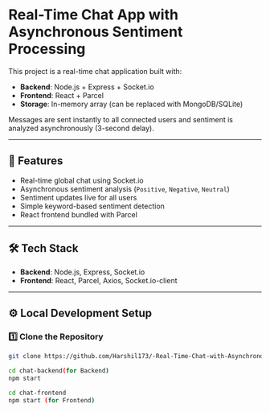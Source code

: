 # Real-Time Chat App with Asynchronous Sentiment Processing

This project is a real-time chat application built with:
- **Backend**: Node.js + Express + Socket.io  
- **Frontend**: React + Parcel  
- **Storage**: In-memory array (can be replaced with MongoDB/SQLite)

Messages are sent instantly to all connected users and sentiment is analyzed asynchronously (3-second delay).

---

## 🚀 Features
- Real-time global chat using Socket.io
- Asynchronous sentiment analysis (`Positive`, `Negative`, `Neutral`)
- Sentiment updates live for all users
- Simple keyword-based sentiment detection
- React frontend bundled with Parcel

---

## 🛠 Tech Stack
- **Backend**: Node.js, Express, Socket.io  
- **Frontend**: React, Parcel, Axios, Socket.io-client  

---

## ⚙️ Local Development Setup

### 1️⃣ Clone the Repository
```bash
git clone https://github.com/Harshil173/-Real-Time-Chat-with-Asynchronous-Sentiment-Processing.git

cd chat-backend(for Backend)
npm start

cd chat-frontend
npm start (for Frontend)

